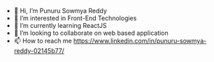 - 👋 Hi, I’m Punuru Sowmya Reddy
- 👀 I’m interested in Front-End Technologies
- 🌱 I’m currently learning ReactJS
- 💞️ I’m looking to collaborate on web based application 
- 📫 How to reach me https://www.linkedin.com/in/punuru-sowmya-reddy-02145b77/

